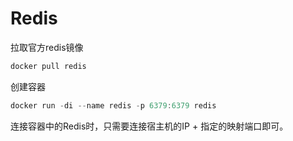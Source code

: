 # Redis
拉取官方redis镜像
```js
docker pull redis
```
创建容器
```js
docker run -di --name redis -p 6379:6379 redis
```
连接容器中的Redis时，只需要连接宿主机的IP + 指定的映射端口即可。